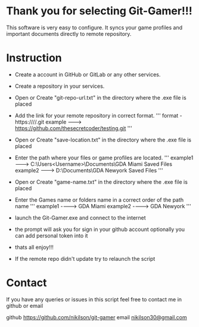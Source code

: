 # Thank you for selecting Git-Gamer!!!

This software is very easy to configure. It syncs your game profiles and important documents directly to remote repository.

# Instruction
- Create a account in GitHub or GitLab or any other services.
- Create a repository in your services.
- Open or Create "git-repo-url.txt" in the directory where the .exe file is placed
- Add the link for your remote repository in correct format.
'''
format - https://<website>/<username>/<reponame>.git
example ---> https://github.com/thesecretcoder/testing.git
'''
- Open or Create "save-location.txt" in the directory where the .exe file is placed
- Enter the path where your files or game profiles are located.
'''
example1 ---> C:\Users\<Username>\Documents\GDA Miami Saved Files
example2 ---> D:\Documents\GDA Newyork Saved Files
'''
- Open or Create "game-name.txt" in the directory where the .exe file is placed
- Enter the Games name or folders name in a correct order of the path name
'''
example1 ----> GDA Miami
example2 ----> GDA Newyork
'''
- launch the Git-Gamer.exe and connect to the internet
- the prompt will ask you for sign in your github account optionally you can add personal token into it

- thats all enjoy!!!
- If the remote repo didn't update try to relaunch the script

# Contact
If you have any queries or issues in this script feel free to contact me in github or email

github https://github.com/nikilson/git-gamer
email nikilson30@gmail.com


